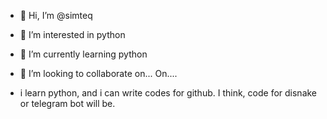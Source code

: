 - 👋 Hi, I’m @simteq
- 👀 I’m interested in python
- 🌱 I’m currently learning python
- 💞️ I’m looking to collaborate on... On.... 

- i learn python, and i can write codes for github. 
I think, code for disnake or telegram bot will be. 
<!---
simteq/simteq is a ✨ special ✨ repository because its `README.md` (this file) appears on your GitHub profile.
You can click the Preview link to take a look at your changes.
--->
